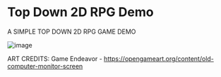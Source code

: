 # Top Down 2D RPG Demo
A SIMPLE TOP DOWN 2D RPG GAME DEMO

![image](https://user-images.githubusercontent.com/60242731/157788728-391a4dba-f566-4ddd-ad94-e18cab4028e1.png)

ART CREDITS: Game Endeavor - https://opengameart.org/content/old-computer-monitor-screen
